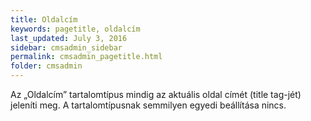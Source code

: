 ```yaml
---
title: Oldalcím
keywords: pagetitle, oldalcím
last_updated: July 3, 2016
sidebar: cmsadmin_sidebar
permalink: cmsadmin_pagetitle.html
folder: cmsadmin
---
```


Az „Oldalcím” tartalomtípus mindig az aktuális oldal címét (title tag-jét) jeleníti meg. A tartalomtípusnak semmilyen egyedi beállítása nincs.
